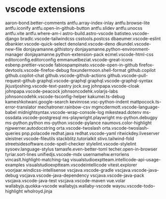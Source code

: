 
# vscode extensions

aaron-bond.better-comments
antfu.array-index-inlay
antfu.browse-lite
antfu.iconify
antfu.open-in-github-button
antfu.slidev
antfu.unocss
antfu.vite
antfu.where-am-i
astro-build.astro-vscode
batisteo.vscode-django
bradlc.vscode-tailwindcss
csstools.postcss
dbaeumer.vscode-eslint
dbankier.vscode-quick-select
denoland.vscode-deno
dkundel.vscode-new-file
donjayamanne.githistory
donjayamanne.python-environment-manager
donjayamanne.python-extension-pack
ecmel.vscode-html-css
editorconfig.editorconfig
emmanuelbeziat.vscode-great-icons
esbenp.prettier-vscode
fabiospampinato.vscode-open-in-github
firefox-devtools.vscode-firefox-debug
foxundermoon.shell-format
github.copilot
github.copilot-chat
github.vscode-github-actions
github.vscode-pull-request-github
graphql.vscode-graphql
graphql.vscode-graphql-syntax
jkjustjoshing.vscode-text-pastry
jock.svg
johnpapa.vscode-cloak
johnpapa.vscode-peacock
johnsoncodehk.volarjs-labs
johnsoncodehk.vscode-tsconfig-helper
kakumei.ts-debug
kameshkotwani.google-search
kevinrose.vsc-python-indent
mattpocock.ts-error-translator
mechatroner.rainbow-csv
mgmcdermott.vscode-language-babel
midnightsyntax.vscode-wrap-console-log
mikestead.dotenv
ms-ossdata.vscode-postgresql
ms-playwright.playwright
ms-python.debugpy
ms-python.python
ms-python.vscode-pylance
naumovs.color-highlight
njpwerner.autodocstring
orta.vscode-twoslash
orta.vscode-twoslash-queries
pnp.polacode
redhat.java
redhat.vscode-yaml
ritwickdey.liveserver
sleistner.vscode-fileutils
stackblitz.tutorialkit
stivo.tailwind-fold
streetsidesoftware.code-spell-checker
stylelint.vscode-stylelint
sysoev.language-stylus
tamasfe.even-better-toml
techer.open-in-browser
tyriar.sort-lines
unifiedjs.vscode-mdx
usernamehw.errorlens
vincaslt.highlight-matching-tag
visualstudioexptteam.intellicode-api-usage-examples
visualstudioexptteam.vscodeintellicode
vitest.explorer
voorjaar.windicss-intellisense
vscjava.vscode-gradle
vscjava.vscode-java-debug
vscjava.vscode-java-dependency
vscjava.vscode-java-pack
vscjava.vscode-java-test
vscjava.vscode-maven
vue.volar
wallabyjs.quokka-vscode
wallabyjs.wallaby-vscode
wayou.vscode-todo-highlight
wholroyd.jinja
